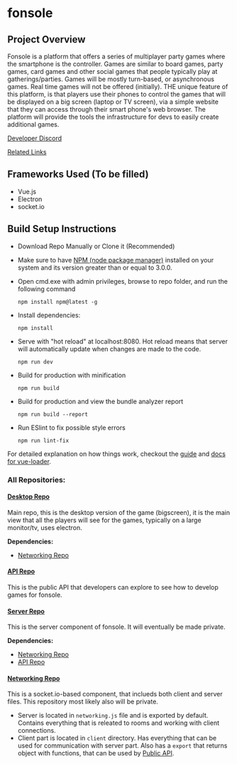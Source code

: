 # fonsole

## Project Overview 
Fonsole is a platform that offers a series of multiplayer party games where the smartphone is the controller. Games are similar to board games, party games, card games and other social games that people typically play at gatherings/parties. Games will be mostly turn-based, or asynchronous games. Real time games will not be offered (initially). THE unique feature of this platform, is that players use their phones to control the games that will be displayed on a big screen (laptop or TV screen), via a simple website that they can access through their smart phone's web browser. The platform will provide the tools the infrastructure for devs to easily create additional games. 

[Developer Discord](https://discord.gg/SmjaHGt)

[Related Links](https://discord.gg/TZpJ4S8)

## Frameworks Used (To be filled)
* Vue.js
* Electron
* socket.io

## Build Setup Instructions
* Download Repo Manually or Clone it (Recommended)

* Make sure to have [NPM (node package manager)](https://www.npmjs.com/get-npm) installed on your system and its version greater than or equal to 3.0.0. 

* Open cmd.exe with admin privileges, browse to repo folder, and run the following command

	```npm install npm@latest -g```

* Install dependencies:

  ```npm install```

* Serve with "hot reload" at localhost:8080. Hot reload means that server will automatically update when changes are made to the code.

  ```npm run dev```

* Build for production with minification

  ```npm run build```

* Build for production and view the bundle analyzer report

  ```npm run build --report```
  
* Run ESlint to fix possible style errors

  ```npm run lint-fix```

For detailed explanation on how things work, checkout the [guide](http://vuejs-templates.github.io/webpack/) and [docs for vue-loader](http://vuejs.github.io/vue-loader).

### All Repositories:
#### [Desktop Repo](https://github.com/darklordabc/fonsole-desktop)
Main repo, this is the desktop version of the game (bigscreen), it is the main view that all the players will see for the games, typically on a large monitor/tv, uses electron.

**Dependencies:**
* [Networking Repo](#networking-repo)

#### [API Repo](https://github.com/darklordabc/fonsole-api)
This is the public API that developers can explore to see how to develop games for fonsole.

#### [Server Repo](https://github.com/darklordabc/fonsole-server)
This is the server component of fonsole. It will eventually be made private.

**Dependencies:**
* [Networking Repo](#networking-repo)
* [API Repo](#api-repo)

#### [Networking Repo](https://github.com/darklordabc/fonsole-networking)
This is a socket.io-based component, that inclueds both client and server files. This repository most likely also will be private.
* Server is located in `networking.js` file and is exported by default. Contains everything that is releated to rooms and working with client connections.
* Client part is located in `client` directory. Has everything that can be used for communication with server part. Also has a `export` that returns object with functions, that can be used by [Public API](#api-repo).
